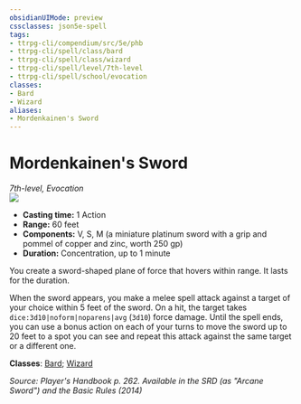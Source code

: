 ```yaml
---
obsidianUIMode: preview
cssclasses: json5e-spell
tags:
- ttrpg-cli/compendium/src/5e/phb
- ttrpg-cli/spell/class/bard
- ttrpg-cli/spell/class/wizard
- ttrpg-cli/spell/level/7th-level
- ttrpg-cli/spell/school/evocation
classes:
- Bard
- Wizard
aliases:
- Mordenkainen's Sword
---
```

# Mordenkainen's Sword
*7th-level, Evocation*  
![](/3-Mechanics/CLI/Compendium/spells/img/mordenkainens-sword.webp#right)

- **Casting time:** 1 Action
- **Range:** 60 feet
- **Components:** V, S, M (a miniature platinum sword with a grip and pommel of copper and zinc, worth 250 gp)
- **Duration:** Concentration, up to 1 minute

You create a sword-shaped plane of force that hovers within range. It lasts for the duration.

When the sword appears, you make a melee spell attack against a target of your choice within 5 feet of the sword. On a hit, the target takes `dice:3d10|noform|noparens|avg` (`3d10`) force damage. Until the spell ends, you can use a bonus action on each of your turns to move the sword up to 20 feet to a spot you can see and repeat this attack against the same target or a different one.

**Classes**: [Bard](/3-Mechanics/CLI/Compendium/lists/list-spells-classes-bard.md); [Wizard](/3-Mechanics/CLI/Compendium/lists/list-spells-classes-wizard.md)

*Source: Player's Handbook p. 262. Available in the <span title='Systems Reference Document (5.1)'>SRD</span> (as "Arcane Sword") and the Basic Rules (2014)*
